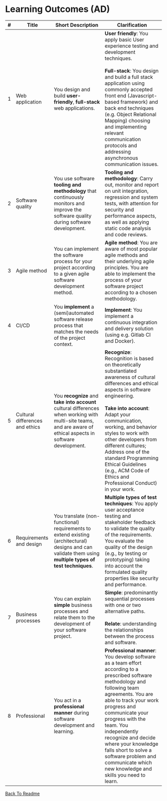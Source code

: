 # Learning Outcomes (AD)

| # | Title | Short Description | Clarification |
|---|---|---|---|
| 1 | Web application | You design and build **user-friendly**, **full-stack** web applications. | **User friendly**: You apply basic User experience testing and development techniques. <br><br>**Full-stack**: You design and build a full stack application using commonly accepted front end (Javascript-based framework) and back end techniques (e.g. Object Relational Mapping) choosing and implementing relevant communication protocols and addressing asynchronous communication issues. |
| 2 | Software quality | You use software **tooling and methodology** that continuously monitors and improve the software quality during software development. | **Tooling and methodology**: Carry out, monitor and report on unit integration, regression and system tests, with attention for security and performance aspects, as well as applying static code analysis and code reviews. |
| 3 | Agile method | You can implement the software process for your project according to a given agile software development method. | **Agile method**: You are aware of most popular agile methods and their underlying agile principles. You are able to implement the process of your software project according to a chosen methodology. |
| 4 | CI/CD | You **implement** a (semi)automated software release process that matches the needs of the project context. | **Implement**: You implement a continuous integration and delivery solution (using e.g. Gitlab CI and Docker). |
| 5 | Cultural differences and ethics | You **recognize** and **take into account** cultural differences when working with multi-site teams, and are aware of ethical aspects in software development. | **Recognize**: Recognition is based on theoretically substantiated awareness of cultural differences and ethical aspects in software engineering. <br><br>**Take into account**: Adapt your communication, working, and behavior styles to work with other developers from different cultures; Address one of the standard Programming Ethical Guidelines (e.g., ACM Code of Ethics and Professional Conduct) in your work. |
| 6 | Requirements and design | You translate (non-functional) requirements to extend existing (architectural) designs and can validate them using **multiple types of test techniques**. | **Multiple types of test techniques**: You apply user acceptance testing and stakeholder feedback to validate the quality of the requirements. You evaluate the quality of the design (e.g., by testing or prototyping) taking into account the formulated quality properties like security and performance. |
| 7 | Business processes | You can explain **simple** business processes and relate them to the development of your software project. | **Simple**: predominantly sequential processes with one or two alternative paths. <br><br>**Relate**: understanding the relationships between the process and software. |
| 8 | Professional | You act in a **professional manner** during software development and learning. | **Professional manner**: You develop software as a team effort according to a prescribed software methodology and following team agreements. You are able to track your work progress and communicate your progress with the team. You independently recognize and decide where your knowledge falls short to solve a software problem and communicate which new knowledge and skills you need to learn. |

[Back To Readme](/README.md)

